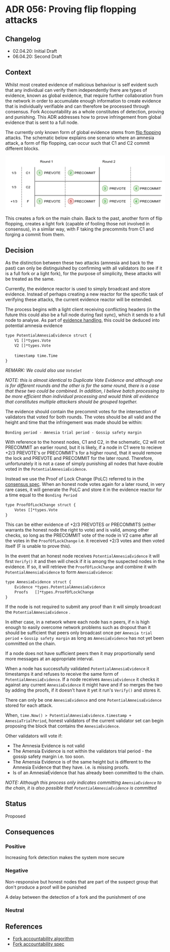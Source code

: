 # ADR 056: Proving flip flopping attacks

## Changelog

- 02.04.20: Initial Draft
- 06.04.20: Second Draft

## Context

Whilst most created evidence of malicious behaviour is self evident such that any individual can verify them independently there are types of evidence, known as global evidence, that require further collaboration from the network in order to accumulate enough information to create evidence that is individually verifiable and can therefore be processed through consensus. Fork Accountability as a whole constitutes of detection, proving and punishing. This ADR addresses how to prove infringement from global evidence that is sent to a full node.

The currently only known form of global evidence stems from [flip flopping](https://github.com/tendermint/spec/blob/master/spec/consensus/light-client/accountability.md#flip-flopping) attacks. The schematic below explains one scenario where an amnesia attack, a form of flip flopping, can occur such that C1 and C2 commit different blocks.

![](../imgs/tm-amnesia-attack.png)

This creates a fork on the main chain.  Back to the past, another form of flip flopping, creates a light fork (capable of fooling those not involved in consensus), in a similar way, with F taking the precommits from C1 and forging a commit from them.

## Decision

As the distinction between these two attacks (amnesia and back to the past) can only be distinguished by confirming with all validators (to see if it is a full fork or a light fork), for the purpose of simplicity, these attacks will be treated as the same.

Currently, the evidence reactor is used to simply broadcast and store evidence. Instead of perhaps creating a new reactor for the specific task of verifying these attacks, the current evidence reactor will be extended.

The process begins with a light client receiving conflicting headers (in the future this could also be a full node during fast sync), which it sends to a full node to analyse. As part of [evidence handling](https://github.com/tendermint/tendermint/blob/master/docs/architecture/adr-047-handling-evidence-from-light-client.md), this could be deduced into potential amnesia evidence

```
type PotentialAmnesiaEvidence struct {
	V1 []*types.Vote
	V2 []*types.Vote

	timestamp time.Time
}
```

*REMARK: We could also use `VoteSet`*

*NOTE: this is almost identical to Duplicate Vote Evidence and although one is for different rounds and the other is for the same round, there is a case that these two could be combined. In addition, I believe batch processing to be more efficient than individual processing and would think all evidence that constitutes multiple attackers should be grouped together.*

The evidence should contain the precommit votes for the intersection of validators that voted for both rounds. The votes should be all valid and the height and time that the infringement was made should be within:

`Bonding period - Amnesia trial period - Gossip safety margin`

With reference to the honest nodes, C1 and C2, in the schematic, C2 will not PRECOMMIT an earlier round, but it is likely, if a node in C1 were to recieve +2/3 PREVOTE's or PRECOMMIT's for a higher round, that it would remove the lock and PREVOTE and PRECOMMIT for the later round. Therefore, unfortunately it is not a case of simply punishing all nodes that have double voted in the `PotentialAmnesiaEvidence`.

Instead we use the Proof of Lock Change (PoLC) referred to in the [consensus spec](https://github.com/tendermint/spec/blob/master/spec/consensus/consensus.md#terms). When an honest node votes again for a later round, in very rare cases, it will generate the PoLC and store it in the evidence reactor for a time equal to the `Bonding Period`

```
type ProofOfLockChange struct {
	Votes []*types.Vote
}
```

This can be either evidence of +2/3 PREVOTES or PRECOMMITS (either warrants the honest node the right to vote) and is valid, among other checks, so long as the PRECOMMIT vote of the node in V2 came after all the votes in the `ProofOfLockChange` i.e. it received +2/3  votes and then voted itself (F is unable to prove this).

In the event that an honest node receives `PotentialAmnesiaEvidence` it will first `Verify()` it and then will check if it is among the suspected nodes in the evidence. If so, it will retrieve the `ProofOfLockChange` and combine it with `PotentialAmensiaEvidence` to form `AmensiaEvidence`:

```
type AmnesiaEvidence struct {
	Evidence *types.PotentialAmnesiaEvidence
	Proofs	 []*types.ProofOfLockChange
}
```

If the node is not required to submit any proof than it will simply broadcast the `PotentialAmnesiaEvidence` .

In either case, in a network where each node has n peers, if n is high enough to easily overcome network problems such as dropout than it should be sufficient that peers only broadcast once per `Amnesia trial period` + `Gossip safety margin` as long as `AmnesiaEvidence` has not yet been committed on the chain.

If a node does not have sufficient peers then it may proportionally send more messages at an appropriate interval.

When a node has successfully validated `PotentialAmnesiaEvidence` it timestamps it and refuses to receive the same form of `PotentialAmnesiaEvidence`. If a node receives `AmnesiaEvidence` it checks it against any current `AmnesiaEvidence` it might have and if so merges the two by adding the proofs, if it doesn't have it yet it run's `Verify()` and stores it.

There can only be one `AmnesiaEvidence` and one `PotentialAmneisaEvidence` stored for each attack.

When, `time.Now() > PotentialAmnesiaEvidence.timestamp + AmnesiaTrialPeriod`, honest validators of the current validator set can begin proposing the block that contains the `AmnesiaEvidence`.

Other validators will vote <nil> if:

- The Amnesia Evidence is not valid
- The Amensia Evidence is not within the validators trial period - the gossip safety margin i.e. too soon.
- The Amensia Evidence is of the same height but is different to the Amnesia Evidence that they have. i.e. is missing proofs.
- Is of an AmnesiaEvidence that has already been committed to the chain.

*NOTE: Although this process only indicates committing `AmensiaEvidence` to the chain, it is also possible that `PotentialAmnesiaEvidence` is committed*

## Status

Proposed

## Consequences

### Positive

Increasing fork detection makes the system more secure

### Negative

Non-responsive but honest nodes that are part of the suspect group that don't produce a proof will be punished

A delay between the detection of a fork and the punishment of one

### Neutral

## References

- [Fork accountability algorithm](https://docs.google.com/document/d/11ZhMsCj3y7zIZz4udO9l25xqb0kl7gmWqNpGVRzOeyY/edit)
- [Fork accountability spec](https://github.com/tendermint/spec/blob/master/spec/consensus/light-client/accountability.md)
